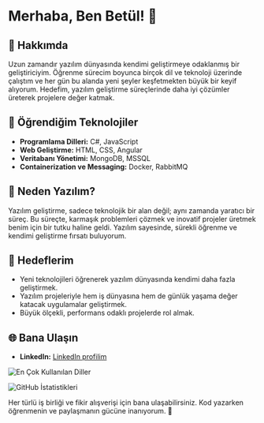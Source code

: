 # Merhaba, Ben Betül! 👋

## 🌟 Hakkımda
Uzun zamandır yazılım dünyasında kendimi geliştirmeye odaklanmış bir geliştiriciyim. Öğrenme sürecim boyunca birçok dil ve teknoloji üzerinde çalıştım ve her gün bu alanda yeni şeyler keşfetmekten büyük bir keyif alıyorum. Hedefim, yazılım geliştirme süreçlerinde daha iyi çözümler üreterek projelere değer katmak.

## 🚀 Öğrendiğim Teknolojiler
- **Programlama Dilleri:** C#, JavaScript  
- **Web Geliştirme:** HTML, CSS, Angular  
- **Veritabanı Yönetimi:** MongoDB, MSSQL  
- **Containerization ve Messaging:** Docker, RabbitMQ  

## 🎯 Neden Yazılım?
Yazılım geliştirme, sadece teknolojik bir alan değil; aynı zamanda yaratıcı bir süreç. Bu süreçte, karmaşık problemleri çözmek ve inovatif projeler üretmek benim için bir tutku haline geldi. Yazılım sayesinde, sürekli öğrenme ve kendimi geliştirme fırsatı buluyorum.

## 🎯 Hedeflerim
- Yeni teknolojileri öğrenerek yazılım dünyasında kendimi daha fazla geliştirmek.  
- Yazılım projeleriyle hem iş dünyasına hem de günlük yaşama değer katacak uygulamalar geliştirmek.  
- Büyük ölçekli, performans odaklı projelerde rol almak.  

## 🌐 Bana Ulaşın
- **LinkedIn:** [LinkedIn profilim](https://linkedin.com/in/betül-a-041728183)

![En Çok Kullanılan Diller](https://github-readme-stats.vercel.app/api/top-langs/?username=BetulAktoprak&layout=compact&theme=tokyonight)

![GitHub İstatistikleri](https://github-readme-stats.vercel.app/api?username=BetulAktoprak&hide=stars,forks&show_icons=true&theme=tokyonight)


Her türlü iş birliği ve fikir alışverişi için bana ulaşabilirsiniz. Kod yazarken öğrenmenin ve paylaşmanın gücüne inanıyorum. 🚀  

